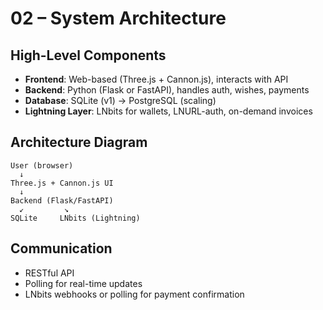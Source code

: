 # 02 – System Architecture

## High-Level Components

- **Frontend**: Web-based (Three.js + Cannon.js), interacts with API
- **Backend**: Python (Flask or FastAPI), handles auth, wishes, payments
- **Database**: SQLite (v1) → PostgreSQL (scaling)
- **Lightning Layer**: LNbits for wallets, LNURL-auth, on-demand invoices

## Architecture Diagram

```
User (browser)
  ↓
Three.js + Cannon.js UI
  ↓
Backend (Flask/FastAPI)
  ↙         ↘
SQLite     LNbits (Lightning)
```

## Communication

- RESTful API
- Polling for real-time updates
- LNbits webhooks or polling for payment confirmation
